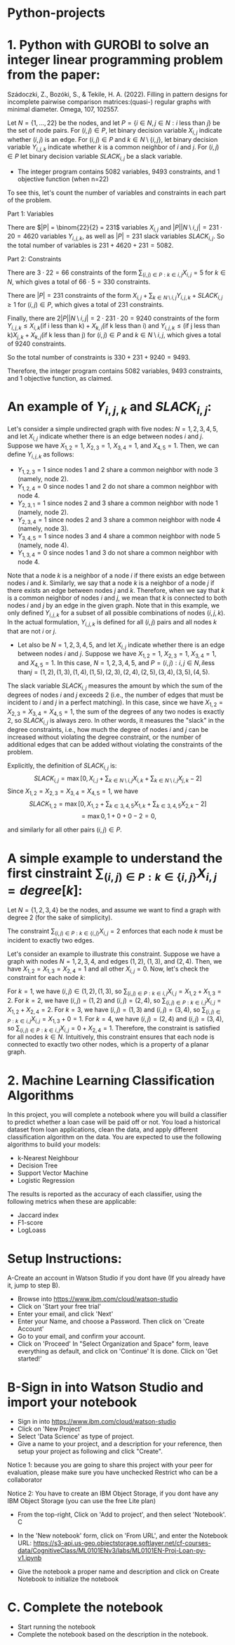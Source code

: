 # Python-projects

# 1. Python with GUROBI to solve an integer linear programming problem  from the paper: 
Szádoczki, Z., Bozóki, S., & Tekile, H. A. (2022). Filling in pattern designs for incomplete pairwise comparison matrices:(quasi-) regular graphs with minimal diameter. Omega, 107, 102557.

Let $N=\{1,\ldots,22\}$ be the nodes, and let $P=\{i \in N,j \in N:i \text{ less than } j\}$ be the set of node pairs. For $(i,j) \in P$, let binary decision variable $X_{i,j}$ indicate whether $(i,j)$ is an edge. For $(i,j) \in P$ and $k \in N \setminus \{i,j\}$, let binary decision variable $Y_{i,j,k}$ indicate whether $k$ is a common neighbor of $i$ and $j$. For $(i,j) \in P$ let binary decision variable $SLACK_{i,j}$ be a slack variable. 




- The integer program contains 5082 variables, 9493 constraints, and 1 objective function (when n=22)

To see this, let's count the number of variables and constraints in each part of the problem.

Part 1: Variables

There are $|P| = \binom{22}{2} = 231$ variables $X_{i,j}$ and $|P||N\setminus{i,j}| = 231 \cdot 20 = 4620$ variables $Y_{i,j,k}$, as well as $|P| = 231$ slack variables $SLACK_{i,j}$. So the total number of variables is $231 + 4620 + 231 = 5082$.

Part 2: Constraints

There are $3 \cdot 22 = 66$ constraints of the form $\sum_{(i,j) \in P: k \in {i,j}} X_{i,j} = 5$ for $k \in N$, which gives a total of $66 \cdot 5 = 330$ constraints.

There are $|P| = 231$ constraints of the form $X_{i,j} + \sum_{k \in N \setminus {i,j}} Y_{i,j,k} + SLACK_{i,j} \geq 1$ for $(i,j) \in P$, which gives a total of 231 constraints.

Finally, there are $2|P||N\setminus{i,j}| = 2 \cdot 231 \cdot 20 = 9240$ constraints of the form $Y_{i,j,k} \leq X_{i,k} (\text{if i less than k}) + X_{k,i}(\text{if k less than i})$ and $Y_{i,j,k} \leq (\text{if j less than k})X_{j,k} + X_{k,j}(\text{if k less than j})$ for $(i,j) \in P$ and $k \in N \setminus {i,j}$, which gives a total of 9240 constraints.

So the total number of constraints is $330 + 231 + 9240 = 9493$.

Therefore, the integer program contains 5082 variables, 9493 constraints, and 1 objective function, as claimed.

# An example of $Y_{i,j,k}$ and $SLACK_{i,j}$:

Let's consider a simple undirected graph with five nodes: $N = {1, 2, 3, 4, 5}$, and let $X_{i,j}$ indicate whether there is an edge between nodes $i$ and $j$. Suppose we have $X_{1,2} = 1$, $X_{2,3} = 1$, $X_{3,4} = 1$, and $X_{4,5} = 1$. Then, we can define $Y_{i,j,k}$ as follows:


- $Y_{1,2,3} = 1$ since nodes $1$ and $2$ share a common neighbor with node $3$ (namely, node $2$).
- $Y_{1,2,4} = 0$ since nodes $1$ and $2$ do not share a common neighbor with node $4$.
- $Y_{2,3,1} = 1$ since nodes $2$ and $3$ share a common neighbor with node $1$ (namely, node $2$).
- $Y_{2,3,4} = 1$ since nodes $2$ and $3$ share a common neighbor with node $4$ (namely, node $3$).
- $Y_{3,4,5} = 1$ since nodes $3$ and $4$ share a common neighbor with node $5$ (namely, node $4$).
- $Y_{1,3,4} = 0$ since nodes $1$ and $3$ do not share a common neighbor with node $4$.

Note that a node $k$ is a neighbor of a node $i$ if there exists an edge between nodes $i$ and $k$. Similarly, we say that a node $k$ is a neighbor of a node $j$ if there exists an edge between nodes $j$ and $k$. Therefore, when we say that $k$ is a common neighbor of nodes $i$ and $j$, we mean that $k$ is connected to both nodes $i$ and $j$ by an edge in the given graph.
Note that in this example, we only defined $Y_{i,j,k}$ for a subset of all possible combinations of nodes $(i,j,k)$. In the actual formulation, $Y_{i,j,k}$ is defined for all $(i,j)$ pairs and all nodes $k$ that are not $i$ or $j$.

- Let also be $N = {1, 2, 3, 4, 5}$, and let $X_{i,j}$ indicate whether there is an edge between nodes $i$ and $j$. Suppose we have $X_{1,2} = 1$, $X_{2,3} = 1$, $X_{3,4} = 1$, and $X_{4,5} = 1$. In this case, $N = {1, 2, 3, 4, 5}$, and $P = {(i,j): i,j \in N, i \text{less than} j} = {(1,2), (1,3), (1,4), (1,5), (2,3), (2,4), (2,5), (3,4), (3,5), (4,5)}$.

The slack variable $SLACK_{i,j}$ measures the amount by which the sum of the degrees of nodes $i$ and $j$ exceeds $2$ (i.e., the number of edges that must be incident to $i$ and $j$ in a perfect matching). In this case, since we have $X_{1,2} = X_{2,3} = X_{3,4} = X_{4,5} = 1$, the sum of the degrees of any two nodes is exactly $2$, so $SLACK_{i,j}$ is always zero. In other words, it measures the "slack" in the degree constraints, i.e., how much the degree of nodes $i$ and $j$ can be increased without violating the degree constraint, or the number of additional edges that can be added without violating the constraints of the problem. 

Explicitly, the definition of $SLACK_{i,j}$ is:
$$SLACK_{i,j} = \max [0, X_{i,j}+  \sum_{k \in N \setminus {i,j}} X_{i,k}+\sum_{k \in N \setminus {i,j}} X_{j,k}-2]$$
Since $X_{1,2} = X_{2,3} = X_{3,4} = X_{4,5} = 1$, we have
$$SLACK_{1,2} = \max [0, X_{1,2}+  \sum_{k \in  {3,4,5}} X_{1,k}+\sum_{k \in  {3,4,5}} X_{2,k}-2]$$
$$ = \max {0, 1+  0+0-2}=0,$$

and similarly for all other pairs $(i,j) \in P$.

# A simple example to understand the first cinstraint $\sum_{(i,j) \in P: k \in \{i,j\}}{X_{i,j} = degree[k]}$:

Let $N=\{1,2,3,4\}$ be the nodes, and assume we want to find a graph with degree 2 (for the sake of simplicity). 

The constraint $\sum_{(i,j) \in P: k \in \{i,j\}}{X_{i,j} =2}$ enforces that each node $k$ must be incident to exactly two edges.

Let's consider an example to illustrate this constraint. Suppose we have a graph with nodes $N={1,2,3,4}$, and edges $(1,2)$, $(1,3)$, and $(2,4)$.
Then, we have $X_{1,2}=X_{1,3}=X_{2,4}=1$ and all other $X_{i,j}=0$. Now, let's check the constraint for each node $k$:

For $k=1$, we have $(i,j)\in{(1,2),(1,3)}$, so $\sum_{(i,j)\in P:k\in{i,j}}X_{i,j}=X_{1,2}+X_{1,3}=2$.
For $k=2$, we have $(i,j)=(1,2)$ and $(i,j)=(2,4)$, so $\sum_{(i,j)\in P:k\in{i,j}}X_{i,j}=X_{1,2}+X_{2,4}=2$.
For $k=3$, we have $(i,j)=(1,3)$ and $(i,j)=(3,4)$, so $\sum_{(i,j)\in P:k\in{i,j}}X_{i,j}=X_{1,3}+0=1$.
For $k=4$, we have $(i,j)=(2,4)$ and $(i,j)=(3,4)$, so $\sum_{(i,j)\in P:k\in{i,j}}X_{i,j}=0+X_{2,4}=1$.
Therefore, the constraint is satisfied for all nodes $k\in N$. Intuitively, this constraint ensures that each node is connected to exactly two other nodes, which is a property of a planar graph.


# 2.  Machine Learning Classification Algorithms

In this project, you will complete a notebook where you will build a classifier to predict whether a loan case will be paid off or not.
You load a historical dataset from  loan applications, clean the data, and apply different classification algorithm on the data. You are expected to use the following algorithms to build your models:

- k-Nearest Neighbour
- Decision Tree
- Support Vector Machine
- Logistic Regression

The results is reported as the accuracy of each classifier, using the following metrics when these are applicable:

- Jaccard index
- F1-score
- LogLoass

# Setup Instructions:
A-Create an account in Watson Studio if you dont have (If you already have it, jump to step B).
- Browse into https://www.ibm.com/cloud/watson-studio
- Click on 'Start your free trial'
- Enter your email, and click 'Next'
- Enter your Name, and choose a Password. Then click on 'Create Account'
- Go to your email, and confirm your account.
- Click on 'Proceed'
In "Select Organization and Space" form, leave everything as default, and click on 'Continue'
It is done. Click on 'Get started!'

# B-Sign in into Watson Studio and import your notebook
- Sign in into https://www.ibm.com/cloud/watson-studio
- Click on 'New Project'
- Select 'Data Science' as type of project.
- Give a name to your project, and a description for your reference, then setup your project as following and click "Create".

Notice 1: because you are going to share this project with your peer for evaluation, please make sure you have unchecked Restrict who can be a collaborator

Notice 2: You have to create an IBM Object Storage, if you dont have any IBM Object Storage (you can use the free Lite plan)

- From the top-right, Click on 'Add to project', and then select 'Notebook'. C

- In the 'New notebook' form, click on 'From URL', and enter the Notebook URL: https://s3-api.us-geo.objectstorage.softlayer.net/cf-courses-data/CognitiveClass/ML0101ENv3/labs/ML0101EN-Proj-Loan-py-v1.ipynb

- Give the notebook a proper name and description and click on Create Notebook to initialize the notebook

# C. Complete the notebook

- Start running the notebook
- Complete the notebook based on the description in the notebook.

